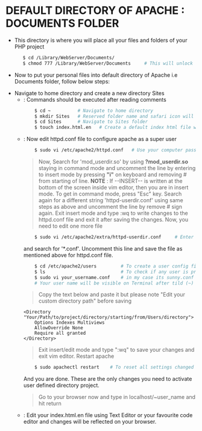 # DEFAULT DIRECTORY OF APACHE : DOCUMENTS FOLDER
- This directory is where you will place all your files and folders of your PHP project
    ```bash
       $ cd /Library/WebServer/Documents/
       $ chmod 777 /Library/WebServer/Documents     # This will unlock default directory to user directories
    ```

- Now to put your personal files into default directory of Apache i.e Documents folder, follow below steps:
* Navigate to home directory and create a new directory Sites
    * : Commands should be executed after reading comments
        ```bash
            $ cd ~          # Navigate to home directory
            $ mkdir Sites   # Reserved folder name and safari icon will come on folder
            $ cd Sites      # Navigate to Sites folder
            $ touch index.html.en   # Create a default index html file with english language
        ```
    * : Now edit httpd.conf file to configure apache as a super user
        ```bash
            $ sudo vi /etc/apache2/httpd.conf   # Use your computer password to enter vim as super user
        ```
        > Now, Search for 'mod_userdir.so' by using <strong>?mod_userdir.so</strong> staying in command mode and uncomment the line by entering to insert mode by pressing <strong>"i"</strong> on keyboard and removing # from starting of line.
        **NOTE** : If --INSERT-- is written at the bottom of the screen inside vim editor, then you are in insert mode. To get in command mode, press "Esc" key.
        > Search again for a different string 'httpd-userdir.conf' using same steps as above and uncomment the line by remove # sign again.
        > Exit insert mode and type :wq to write changes to the httpd.conf file and exit it after saving the changes.
        Now, you need to edit one more file
        ```bash
            $ sudo vi /etc/apache2/extra/httpd-userdir.conf     # Enter your password after giving this command
        ```
        and search for '*.conf'. Uncomment this line and save the file as mentioned above for httpd.conf file.
        ```bash
            $ cd /etc/apache2/users         # To create a user config file
            $ ls                            # To check if any user is present
            $ sudo vi your_username.conf    # in my case its sunny.conf
            # Your user name will be visible on Terminal after tild (~) sign
        ```
        > Copy the text below and paste it but please note "Edit your custom directory path" before saving
        ```text
        <Directory "Your/Path/to/project/directory/starting/from/Users/directory">
            Options Indexes Multiviews
            AllowOverride None
            Require all granted
        </Directory>
        ```
        > Exit insert/edit mode and type ":wq" to save your changes and exit vim editor.
        > Restart apache
        ```bash
            $ sudo apachectl restart    # To reset all settings changed
        ```
        And you are done. These are the only changes you need to activate user defined directory project.
        > Go to your browser now and type in localhost/~user_name and hit return
    * : Edit your index.html.en file using Text Editor or your favourite code editor and changes will be reflected on your browser.